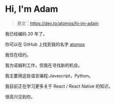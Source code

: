 # Hi, I'm Adam

> 原文：<https://dev.to/atomos/hi-im-adam>

我已经编码 20 年了。

你可以在 GitHub 上找到我的名字 [atomos](https://github.com/atomos)

我住在纽约。

我为诺姆利工作，但我在寻找新的机会。

我主要用这些语言编程:Javascript，Python。

我目前正在学习更多关于 React / React Native 的知识。

很高兴见到你。
